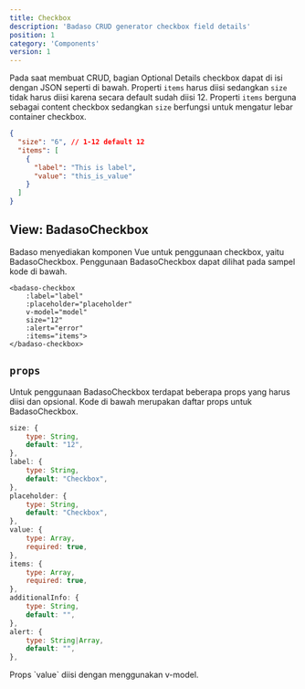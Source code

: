 ```yaml
---
title: Checkbox
description: 'Badaso CRUD generator checkbox field details'
position: 1
category: 'Components'
version: 1
---
```


Pada saat membuat CRUD, bagian Optional Details checkbox dapat di isi dengan JSON seperti di bawah. Properti `items` harus diisi sedangkan `size` tidak harus diisi karena secara default sudah diisi 12. Properti `items` berguna sebagai content checkbox sedangkan `size` berfungsi untuk mengatur lebar container checkbox.

```json
{
  "size": "6", // 1-12 default 12
  "items": [
    {
      "label": "This is label",
      "value": "this_is_value"
    }
  ]
}
```

## View: BadasoCheckbox

Badaso menyediakan komponen Vue untuk penggunaan checkbox, yaitu BadasoCheckbox. Penggunaan BadasoCheckbox dapat dilihat pada sampel kode di bawah.

```vue
<badaso-checkbox
    :label="label"
    :placeholder="placeholder"
    v-model="model"
    size="12"
    :alert="error"
    :items="items">
</badaso-checkbox>
```

## `props`

Untuk penggunaan BadasoCheckbox terdapat beberapa props yang harus diisi dan opsional. Kode di bawah merupakan daftar props untuk BadasoCheckbox.

```js
size: {
    type: String,
    default: "12",
},
label: {
    type: String,
    default: "Checkbox",
},
placeholder: {
    type: String,
    default: "Checkbox",
},
value: {
    type: Array,
    required: true,
},
items: {
    type: Array,
    required: true,
},
additionalInfo: {
    type: String,
    default: "",
},
alert: {
    type: String|Array,
    default: "",
},
```

<alert>
Props `value` diisi dengan menggunakan v-model.
</alert>